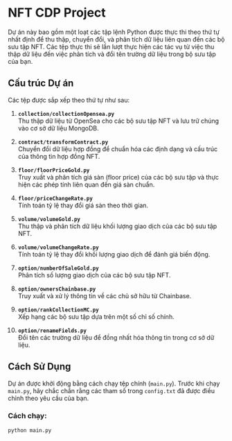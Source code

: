# NFT CDP Project

Dự án này bao gồm một loạt các tập lệnh Python được thực thi theo thứ tự nhất định để thu thập, chuyển đổi, và phân tích dữ liệu liên quan đến các bộ sưu tập NFT. Các tệp thực thi sẽ lần lượt thực hiện các tác vụ từ việc thu thập dữ liệu đến việc phân tích và đổi tên trường dữ liệu trong bộ sưu tập của bạn. 

## Cấu trúc Dự án

Các tệp được sắp xếp theo thứ tự như sau:

1. **`collection/collectionOpensea.py`**  
   Thu thập dữ liệu từ OpenSea cho các bộ sưu tập NFT và lưu trữ chúng vào cơ sở dữ liệu MongoDB.

2. **`contract/transformContract.py`**  
   Chuyển đổi dữ liệu hợp đồng để chuẩn hóa các định dạng và cấu trúc của thông tin hợp đồng NFT.

3. **`floor/floorPriceGold.py`**  
   Truy xuất và phân tích giá sàn (floor price) của các bộ sưu tập và thực hiện các phép tính liên quan đến giá sàn chuẩn.

4. **`floor/priceChangeRate.py`**  
   Tính toán tỷ lệ thay đổi giá sàn theo thời gian.

5. **`volume/volumeGold.py`**  
   Thu thập và phân tích dữ liệu khối lượng giao dịch của các bộ sưu tập NFT.

6. **`volume/volumeChangeRate.py`**  
   Tính toán tỷ lệ thay đổi khối lượng giao dịch để đánh giá biến động.

7. **`option/numberOfSaleGold.py`**  
   Phân tích số lượng giao dịch của các bộ sưu tập NFT.

8. **`option/ownersChainbase.py`**  
   Truy xuất và xử lý thông tin về các chủ sở hữu từ Chainbase.

9. **`option/rankCollectionMC.py`**  
   Xếp hạng các bộ sưu tập dựa trên một số chỉ số chính.

10. **`option/renameFields.py`**  
    Đổi tên các trường dữ liệu để đồng nhất hóa thông tin trong cơ sở dữ liệu.

## Cách Sử Dụng

Dự án được khởi động bằng cách chạy tệp chính (`main.py`). Trước khi chạy `main.py`, hãy chắc chắn rằng các tham số trong `config.txt` đã được điều chỉnh theo yêu cầu của bạn.

### Cách chạy:

```bash
python main.py
